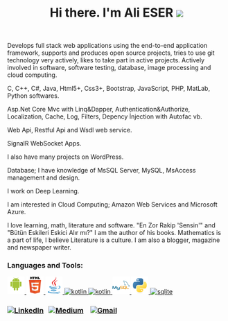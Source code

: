 
<h1 align="center">Hi there. I'm Ali ESER <img src="https://raw.githubusercontent.com/iampavangandhi/iampavangandhi/master/gifs/Hi.gif" width="30px"></h1>
<br/>
<p>

Develops full stack web applications using the end-to-end application framework, supports and produces open source projects, tries to use git technology very actively, likes to take part in active projects. Actively involved in software, software testing, database, image processing and cloud computing.

C, C++, C#, Java, Html5+, Css3+, Bootstrap, JavaScript, PHP, MatLab, Python softwares.

Asp.Net Core Mvc with Linq&Dapper, Authentication&Authorize, Localization, Cache, Log, Filters, Depency İnjection with Autofac vb.

Web Api, Restful Api and Wsdl web service.

SignalR WebSocket Apps.

I also have many projects on WordPress.

Database; I have knowledge of MsSQL Server, MySQL, MsAccess management and design.
 
I work on Deep Learning.

I am interested in Cloud Computing; Amazon Web Services and Microsoft Azure.

I love learning, math, literature and software. 
"En Zor Rakip 'Sensin'" and "Bütün Eskileri Eskici Alır mı?" I am the author of his books. Mathematics is a part of life, I believe Literature is a culture. I am also a blogger, magazine and newspaper writer.

<h3 align="left">Languages and Tools:</h3>
<p align="left"> <a href="https://developer.android.com" target="_blank" rel="noreferrer"> 
<img src="https://raw.githubusercontent.com/devicons/devicon/master/icons/android/android-original-wordmark.svg" alt="android" width="40" height="40"/> </a> <a href="https://www.w3.org/html/" target="_blank" rel="noreferrer">
<img src="https://raw.githubusercontent.com/devicons/devicon/master/icons/html5/html5-original-wordmark.svg" alt="html5" width="40" height="40"/> </a> <a href="https://www.java.com" target="_blank" rel="noreferrer"> 
<img src="https://raw.githubusercontent.com/devicons/devicon/master/icons/java/java-original.svg" alt="java" width="40" height="40"/> </a> <a href="https://kotlinlang.org" target="_blank" rel="noreferrer">
<img src="https://www.vectorlogo.zone/logos/kotlinlang/kotlinlang-icon.svg" alt="kotlin" width="40" height="40"/> </a> <a href="https://www.mysql.com/" target="_blank" rel="noreferrer"> 
<img src="https://www.vectorlogo.zone/logos/firebase/firebase-icon.svg" alt="kotlin" width="40" height="40"/> </a> <a href="https://www.mysql.com/" target="_blank" rel="noreferrer">
<img src="https://raw.githubusercontent.com/devicons/devicon/master/icons/mysql/mysql-original-wordmark.svg" alt="mysql" width="40" height="40"/> </a> <a href="https://www.python.org" target="_blank" rel="noreferrer">
<img src="https://raw.githubusercontent.com/devicons/devicon/master/icons/python/python-original.svg" alt="python" width="40" height="40"/> </a> <a href="https://www.sqlite.org/" target="_blank" rel="noreferrer"> 
<img src="https://www.vectorlogo.zone/logos/sqlite/sqlite-icon.svg" alt="sqlite" width="40" height="40"/> </a> </p>



</p>
<h3 align="left">
<a href="https://www.linkedin.com/in/ali-eser-0039b018a/"><img src="https://img.icons8.com/fluency/96/null/linkedin.png" alt="LinkedIn" width="60" align="center"/></a>&nbsp&nbsp
<a href="https://medium.com/@ali.eser.50"><img src="https://img.icons8.com/glyph-neue/64/null/medium-logo.png" alt="Medium" width="64" align="center"/></a>&nbsp&nbsp&nbsp
<a href="mailto:ali.eser.50@gmail.com"><img src="https://img.icons8.com/fluency/96/null/gmail-new.png" alt="Gmail" width="56" align="center"/></a>&nbsp&nbsp&nbsp
</h3>
<!---
eserali/eserali is a ✨ special ✨ repository because its `README.md` (this file) appears on your GitHub profile.
You can click the Preview link to take a look at your changes.
--->
